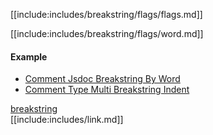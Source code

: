 [[include:includes/breakstring/flags/flags.md]]

[[include:includes/breakstring/flags/word.md]]

#### Example

* [Comment Jsdoc Breakstring By Word](/build-include/pages/Docs/examples/CommentJsdocBreakstringByWord.html)
* [Comment Type Multi Breakstring Indent](/build-include/pages/Docs/examples/CommentTypeMultiBreakstringIndent.html)

[breakstring](../index.html)  
[[include:includes/link.md]]
